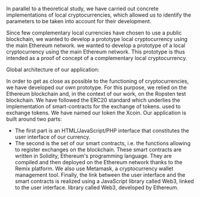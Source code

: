 In parallel to a theoretical study, we have carried out concrete implementations of local cryptocurrencies, which allowed us to identify the parameters to be taken into account for their development.

Since few complementary local currencies have chosen to use a public blockchain, we wanted to develop a prototype local cryptocurrency using the main Ethereum network.
we wanted to develop a prototype of a local cryptocurrency using the main Ethereum network.
This prototype is thus intended as a proof of concept of a complementary local cryptocurrency.

 Global architecture of our application:

In order to get as close as possible to the functioning of cryptocurrencies, we have developed our own prototype. For this purpose, we relied on the Ethereum blockchain and, in the context of our work, on the Ropsten test blockchain. We have followed the ERC20 standard which underlies the implementation of smart-contracts for the exchange of tokens.
used to exchange tokens. We have named our token the Xcoin.
Our application is built around two parts:
- The first part is an HTML/JavaScript/PHP interface that constitutes the user interface of our currency.
- The second is the set of our smart contracts, i.e. the functions allowing to register exchanges on the blockchain. These smart contracts are written in Solidity, Ethereum's programming language. They are compiled and then deployed on the Ethereum network thanks to the
Remix platform. We also use Metamask, a cryptocurrency wallet management tool.
Finally, the link between the user interface and the smart contracts is realized using a JavaScript library called Web3, linked to the user interface.
library called Web3, developed by Ethereum.
